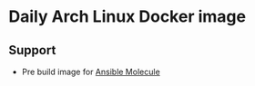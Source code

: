 # Daily Arch Linux Docker image

## Support

- Pre build image for [Ansible Molecule](https://github.com/ansible-community/molecule)